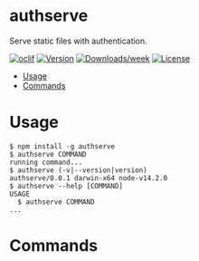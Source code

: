 authserve
=========

Serve static files with authentication.

[![oclif](https://img.shields.io/badge/cli-oclif-brightgreen.svg)](https://oclif.io)
[![Version](https://img.shields.io/npm/v/authserve.svg)](https://npmjs.org/package/authserve)
[![Downloads/week](https://img.shields.io/npm/dw/authserve.svg)](https://npmjs.org/package/authserve)
[![License](https://img.shields.io/npm/l/authserve.svg)](https://github.com/epicfaace/authserve/blob/master/package.json)

<!-- toc -->
* [Usage](#usage)
* [Commands](#commands)
<!-- tocstop -->
# Usage
<!-- usage -->
```sh-session
$ npm install -g authserve
$ authserve COMMAND
running command...
$ authserve (-v|--version|version)
authserve/0.0.1 darwin-x64 node-v14.2.0
$ authserve --help [COMMAND]
USAGE
  $ authserve COMMAND
...
```
<!-- usagestop -->
# Commands
<!-- commands -->

<!-- commandsstop -->
